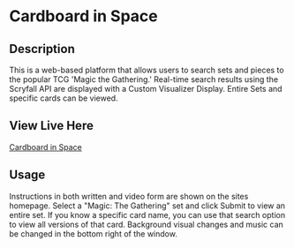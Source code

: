 # Cardboard in Space

## Description

This is a web-based platform that allows users to search sets and pieces to the popular TCG 'Magic the Gathering.'   Real-time search results using the Scryfall API are displayed with a Custom Visualizer Display. Entire Sets and specific cards can be viewed.

## View Live Here 

<a href="https://frank-evans.github.io/portfolio/Card_Visualizer/index.html" target="_blank">Cardboard in Space</a>

## Usage

Instructions in both written and video form are shown on the sites homepage.  Select a "Magic: The Gathering" set and click Submit to view an entire set.  If you know a specific card name, you can use that search option to view all versions of that card.
Background visual changes and music can be changed in the bottom right of the window.